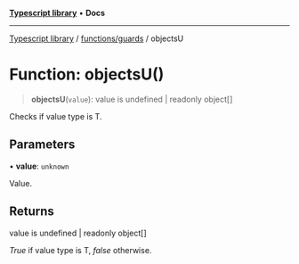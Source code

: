 [**Typescript library**](../../../index.md) • **Docs**

***

[Typescript library](../../../modules.md) / [functions/guards](../index.md) / objectsU

# Function: objectsU()

> **objectsU**(`value`): value is undefined \| readonly object\[\]

Checks if value type is T.

## Parameters

• **value**: `unknown`

Value.

## Returns

value is undefined \| readonly object\[\]

_True_ if value type is T, _false_ otherwise.
